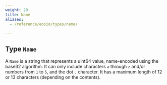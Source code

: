 ```yaml
---
weight: 20
title: Name
aliases:
  - /reference/eosio/types/name/

---
```


## Type `Name`

A `Name` is a string that represents a uint64 value, name-encoded using the base32 algorithm. It can only include characters `a` through `z` and/or numbers from `1` to `5`, and the dot `.` character.  It has a maximum length of 12 or 13 characters (depending on the contents).
